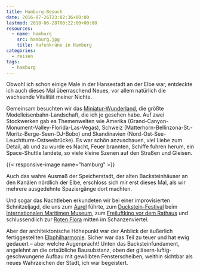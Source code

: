 ```yaml
---
title: Hamburg-Besuch
date: 2016-07-26T23:02:36+00:00
lastmod: 2018-06-28T00:22:00+00:00
resources:
  - name: hamburg
    src: hamburg.jpg
    title: Hafenkräne in Hamburg
categories:
  - reisen
tags:
  - hamburg
---
```

Obwohl ich schon einige Male in der Hansestadt an der Elbe war, entdeckte ich auch dieses Mal überraschend Neues, vor allem natürlich die wachsende Vitalität meiner Nichte. 
<!--more-->

Gemeinsam besuchten wir das <a href="http://www.miniatur-wunderland.de/" title="Miniatur-Wunderland" target="_blank">Miniatur-Wunderland</a>, die größte Modelleisenbahn-Landschaft, die ich je gesehen habe. Auf zwei Stockwerken gab es Themenwelten wie Amerika (Grand-Canyon-Monument-Valley-Florida-Las-Vegas), Schweiz (Matterhorn-Bellinzona-St.-Moritz-Berge-Seen-DJ-Bobo) und Skandinavien (Nord-Ost-See-Leuchtturm-Ostseebrücke). Es war schön anzuschauen, viel Liebe zum Detail, ab und zu wurde es Nacht, Feuer brannten, Schiffe fuhren herum, ein Space-Shuttle landete, so viele kleine Szenen auf den Straßen und Gleisen. 

{{< responsive-image name="hamburg" >}}

Auch das wahre Ausmaß der Speicherstadt, der alten Backsteinhäuser an den Kanälen nördlich der Elbe, erschloss sich mir erst dieses Mal, als wir mehrere ausgedehnte Spaziergänge dort machten. 

Und sogar das Nachtleben erkundeten wir bei einer improvisierten Schnitzeljagd, die uns zum <a href="https://www.tripadvisor.ch/Restaurant_Review-g187331-d2693948-Reviews-Aurel-Hamburg.html" title="Aurel (Tripadvisor)" target="_blank">Aurel</a> führte, zum <a href="http://www.hamburg.de/festival/2380656/duckstein-festival/" title="Duckstein-Festival" target="_blank">Duckstein-Festival</a> beim <a href="http://www.imm-hamburg.de/" title="Internationales Maritimes Museum Hamburg" target="_blank">Internationalen Maritimen Museum</a>, zum <a href="http://www.freiluftkino-hamburg.de/" title="Freiluftkino Hamburg" target="_blank">Freiluftkino vor dem Rathaus</a> und schlussendlich zur <a href="https://de.wikipedia.org/wiki/Rote_Flora" title="Rote Flora" target="_blank">Roten Flora</a> mitten im Schanzenviertel. 

Aber der architektonische Höhepunkt war der Anblick der äußerlich fertiggestellten <a href="https://www.elbphilharmonie.de/de/" title="Elbphilharmonie" target="_blank">Elbphilharmonie</a>. Sicher war das Teil zu teuer und hat ewig gedauert &ndash; aber welche Augenpracht! Unten das Backsteinfundament, angelehnt an die ortsübliche Bausubstanz, oben der gläsern-luftig-geschwungene Aufbau mit gewölbten Fensterscheiben, weithin sichtbar als neues Wahrzeichen der Stadt, ich war begeistert.
